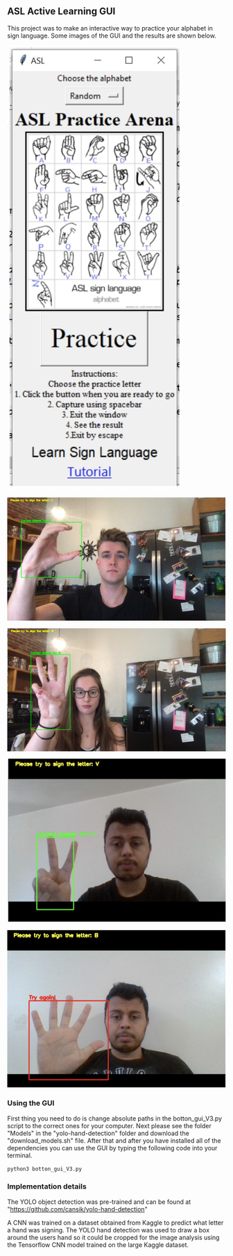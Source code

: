 ## ASL Active Learning GUI

This project was to make an interactive way to practice your alphabet in sign language.  Some images of the GUI and the results are shown below.  

![ASL Detection GUI](Images/GUI_Interface.png)

![ASL Example 1](Images/Pic1.png)

![ASL Example 2](Images/Pic2.png)

![ASL Example 3](Images/Pic3.png)

![ASL Example 4](Images/Pic4.png)

### Using the GUI

First thing you need to do is change absolute paths in the botton_gui_V3.py script to the correct ones for your computer.  Next please see the folder "Models" in the "yolo-hand-detection" folder and download the "download_models.sh" file.  After that and after you have installed all of the dependencies you can use the GUI by typing the following code into your terminal.  

```python
python3 botton_gui_V3.py
```

### Implementation details

The YOLO object detection was pre-trained and can be found at "https://github.com/cansik/yolo-hand-detection"

A CNN was trained on a dataset obtained from Kaggle to predict what letter a hand was signing.  The YOLO hand detection was used to draw a box around the users hand so it could be cropped for the image analysis using the Tensorflow CNN model trained on the large Kaggle dataset.  

